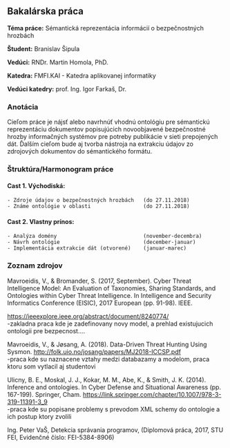 ## Bakalárska práca

**Téma práce:** Sémantická reprezentácia informácií o bezpečnostných hrozbách

**Študent:** Branislav Šipula

**Vedúci:** RNDr. Martin Homola, PhD.

**Katedra:** FMFI.KAI - Katedra aplikovanej informatiky

**Vedúci katedry:** prof. Ing. Igor Farkaš, Dr.

### Anotácia

Cieľom práce je nájsť alebo navrhnúť vhodnú ontológiu pre sémantickú
reprezentáciu dokumentov popisujúcich novoobjavené bezpečnostné hrozby
informačných systémov pre potreby publikácie v sieti prepojených dát. Ďalším
cieľom bude aj tvorba nástroja na extrakciu údajov zo zdrojových dokumentov
do sémantického formátu.

### Štruktúra/Harmonogram práce

#### Cast 1. Východiská:    
    - Zdroje údajov o bezpečnostných hrozbách   (do 27.11.2018)
    - Známe ontológie v oblasti                 (do 27.11.2018)

#### Cast 2. Vlastny prínos:
    - Analýza domény                            (november-decembra)
    - Návrh ontológie                           (december-januar)
    - Implementácia extrakcie dát (otvorené)    (januar-marec)

### Zoznam zdrojov

Mavroeidis, V., & Bromander, S. (2017, September). Cyber Threat Intelligence Model: An Evaluation of Taxonomies, Sharing Standards, and Ontologies within Cyber Threat Intelligence. In Intelligence and Security Informatics Conference (EISIC), 2017 European (pp. 91-98). IEEE.

https://ieeexplore.ieee.org/abstract/document/8240774/                 
-zakladna praca kde je zadefinovany novy model, a prehlad existujucich ontologii pre bezpecnost....

Mavroeidis, V., & Jøsang, A. (2018). Data-Driven Threat Hunting Using Sysmon. 
http://folk.uio.no/josang/papers/MJ2018-ICCSP.pdf                                            
-praca kde su naznacene vztahy medzi databazamy a modelom, praca ktoru som vytlacil aj studentovi

Ulicny, B. E., Moskal, J. J., Kokar, M. M., Abe, K., & Smith, J. K. (2014). Inference and ontologies. In Cyber Defense and Situational Awareness (pp. 167-199). Springer, Cham. 
https://link.springer.com/chapter/10.1007/978-3-319-11391-3_9                                   
-praca kde su popisane problemy s prevodom XML schemy do ontologie a ich postup ktory zvolili

Ing. Peter VaŠ, Detekcia správania programov, (Diplomová práca, 2017, STU FEI, Evidenčné číslo: FEI-5384-8906)
